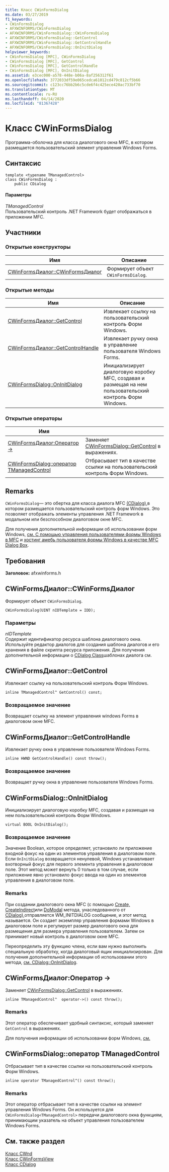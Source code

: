 ```yaml
---
title: Класс CWinFormsDialog
ms.date: 03/27/2019
f1_keywords:
- CWinFormsDialog
- AFXWINFORMS/CWinFormsDialog
- AFXWINFORMS/CWinFormsDialog::CWinFormsDialog
- AFXWINFORMS/CWinFormsDialog::GetControl
- AFXWINFORMS/CWinFormsDialog::GetControlHandle
- AFXWINFORMS/CWinFormsDialog::OnInitDialog
helpviewer_keywords:
- CWinFormsDialog [MFC], CWinFormsDialog
- CWinFormsDialog [MFC], GetControl
- CWinFormsDialog [MFC], GetControlHandle
- CWinFormsDialog [MFC], OnInitDialog
ms.assetid: e3cec000-a578-448e-b06a-8af256312f61
ms.openlocfilehash: 3772033df59e065cedca61012cd479c812cf5b66
ms.sourcegitcommit: c123cc76bb2b6c5cde6f4c425ece420ac733bf70
ms.translationtype: MT
ms.contentlocale: ru-RU
ms.lasthandoff: 04/14/2020
ms.locfileid: "81367428"
---
```

# <a name="cwinformsdialog-class"></a>Класс CWinFormsDialog

Программа-оболочка для класса диалогового окна MFC, в котором размещается пользовательский элемент управления Windows Forms.

## <a name="syntax"></a>Синтаксис

```
template <typename TManagedControl>
class CWinFormsDialog :
    public CDialog
```

#### <a name="parameters"></a>Параметры

*TManagedControl*<br/>
Пользовательский контроль .NET Framework будет отображаться в приложении MFC.

## <a name="members"></a>Участники

### <a name="public-constructors"></a>Открытые конструкторы

|Имя|Описание|
|----------|-----------------|
|[CWinFormsДиалог::CWinFormsДиалог](#cwinformsdialog)|Формирует объект `CWinFormsDialog`.|

### <a name="public-methods"></a>Открытые методы

|Имя|Описание|
|----------|-----------------|
|[CWinFormsДиалог::GetControl](#getcontrol)|Извлекает ссылку на пользовательский контроль Форм Windows.|
|[CWinFormsДиалог::GetControlHandle](#getcontrolhandle)|Извлекает ручку окна в управление пользователя Windows Forms.|
|[CWinFormsDialog::OnInitDialog](#oninitdialog)|Инициализирует диалоговую коробку MFC, создавая и размещая на нем пользовательский контроль Форм Windows.|

### <a name="public-operators"></a>Открытые операторы

|Имя||
|----------|-|
|[CWinFormsДиалог:Оператор -&gt;](#operator_-_gt)|Заменяет [CWinFormsDialog::GetControl](#getcontrol) в выражениях.|
|[CWinFormsDialog::оператор TManagedControl](#operator-tmanagedcontrol-hat)|Отбрасывает тип в качестве ссылки на пользовательский контроль Форм Windows.|

## <a name="remarks"></a>Remarks

`CWinFormsDialog`— это обертка для класса диалога MFC [(CDialog),](../../mfc/reference/cdialog-class.md)в котором размещается пользовательский контроль форм Windows. Это позволяет отображать элементы управления .NET Framework в модальном или безспособном диалоговом окне MFC.

Для получения дополнительной информации об использовании форм Windows, [см. С помощью управления пользователями формы Windows в MFC](../../dotnet/using-a-windows-form-user-control-in-mfc.md) и [хостинг амебь пользователя формы Windows в качестве MFC Dialog Box](../../dotnet/hosting-a-windows-form-user-control-as-an-mfc-dialog-box.md).

## <a name="requirements"></a>Требования

**Заголовок:** afxwinforms.h

## <a name="cwinformsdialogcwinformsdialog"></a><a name="cwinformsdialog"></a>CWinFormsДиалог::CWinFormsДиалог

Формирует объект `CWinFormsDialog`.

```
CWinFormsDialog(UINT nIDTemplate = IDD);
```

### <a name="parameters"></a>Параметры

*nIDTemplate*<br/>
Содержит идентификатор ресурса шаблона диалогового окна. Используйте редактор диалогов для создания шаблона диалогов и его хранения в файле скрипта ресурса приложения. Для получения дополнительной информации о [CDialog Class](../../mfc/reference/cdialog-class.md)шаблонах диалога см.

## <a name="cwinformsdialoggetcontrol"></a><a name="getcontrol"></a>CWinFormsДиалог::GetControl

Извлекает ссылку на пользовательский контроль Форм Windows.

```
inline TManagedControl^ GetControl() const;
```

### <a name="return-value"></a>Возвращаемое значение

Возвращает ссылку на элемент управления windows Forms в диалоговом окне MFC.

## <a name="cwinformsdialoggetcontrolhandle"></a><a name="getcontrolhandle"></a>CWinFormsДиалог::GetControlHandle

Извлекает ручку окна в управление пользователя Windows Forms.

```
inline HWND GetControlHandle() const throw();
```

### <a name="return-value"></a>Возвращаемое значение

Возвращает ручку окна в управление пользователя Windows Forms.

## <a name="cwinformsdialogoninitdialog"></a><a name="oninitdialog"></a>CWinFormsDialog::OnInitDialog

Инициализирует диалоговую коробку MFC, создавая и размещая на нем пользовательский контроль Форм Windows.

```
virtual BOOL OnInitDialog();
```

### <a name="return-value"></a>Возвращаемое значение

Значение Boolean, которое определяет, установило ли приложение входной фокус на один из элементов управления в диалоговом поле. Если `OnInitDialog` возвращается ненулевой, Windows устанавливает вхотворный фокус для первого элемента управления в диалоговом поле. Этот метод может вернуть 0 только в том случае, если приложение явно установило фокус ввода на один из элементов управления в диалоговом поле.

### <a name="remarks"></a>Remarks

При создании диалогового окна MFC (с помощью [Create,](../../mfc/reference/cdialog-class.md#create) [CreateIndirect](../../mfc/reference/cdialog-class.md#createindirect)или [DoModal](../../mfc/reference/cdialog-class.md#domodal) метода, унаследованного от [CDialog),](../../mfc/reference/cdialog-class.md)отправляется WM_INITDIALOG сообщение, и этот метод называется. Он создает экземпляр управления формами Windows в диалоговом поле и регулирует размер диалогового окна для размещения для размера управления пользователем. Затем он принимает новый контроль в диалоговом окне MFC.

Переопределить эту функцию члена, если вам нужно выполнить специальную обработку, когда диалоговый ящик инициализирован. Для получения дополнительной информации об использовании этого метода, [см. CDialog::OnInitDialog](../../mfc/reference/cdialog-class.md#oninitdialog).

## <a name="cwinformsdialogoperator--gt"></a><a name="operator_-_gt"></a>CWinFormsДиалог:Оператор -&gt;

Заменяет [CWinFormsDialog::GetControl](#getcontrol) в выражениях.

```
inline TManagedControl^  operator->() const throw();
```

### <a name="remarks"></a>Remarks

Этот оператор обеспечивает удобный синтаксис, который заменяет `GetControl` в выражениях.

Для получения информации об использовании форм Windows, [см.](../../dotnet/using-a-windows-form-user-control-in-mfc.md)

## <a name="cwinformsdialogoperator-tmanagedcontrol"></a><a name="operator-tmanagedcontrol-hat"></a>CWinFormsDialog::оператор TManagedControl

Отбрасывает тип в качестве ссылки на пользовательский контроль Форм Windows.

```
inline operator TManagedControl^() const throw();
```

### <a name="remarks"></a>Remarks

Этот оператор отбрасывает тип в качестве ссылки на элемент управления Windows Forms. Он используется для `CWinFormsDialog<TManagedControl>` передачи диалогового окна функциям, принимающим указатель на объект управления пользователем Windows Forms.

## <a name="see-also"></a>См. также раздел

[Класс CWnd](../../mfc/reference/cwnd-class.md)<br/>
[Класс CWinFormsView](../../mfc/reference/cwinformsview-class.md)<br/>
[Класс CDialog](../../mfc/reference/cdialog-class.md)
